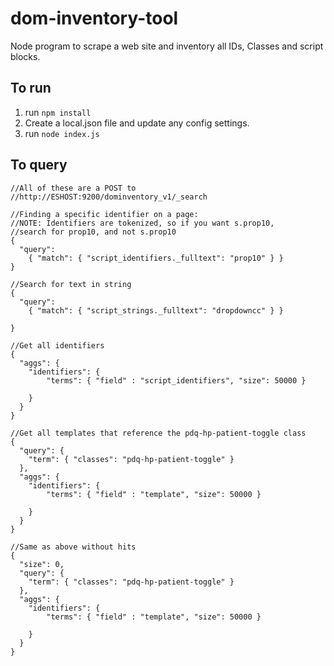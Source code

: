 # dom-inventory-tool
Node program to scrape a web site and inventory all IDs, Classes and script blocks.


## To run
1. run `npm install`
2. Create a local.json file and update any config settings.
2. run `node index.js`

## To query
```
//All of these are a POST to 
//http://ESHOST:9200/dominventory_v1/_search

//Finding a specific identifier on a page:
//NOTE: Identifiers are tokenized, so if you want s.prop10,
//search for prop10, and not s.prop10
{
  "query": 
	{ "match": { "script_identifiers._fulltext": "prop10" } }
}

//Search for text in string
{
  "query": 
	{ "match": { "script_strings._fulltext": "dropdowncc" } }
  
}

//Get all identifiers
{
  "aggs": {
	"identifiers": {
		"terms": { "field" : "script_identifiers", "size": 50000 }
		
	}
  }
}

//Get all templates that reference the pdq-hp-patient-toggle class
{
  "query": {
	"term": { "classes": "pdq-hp-patient-toggle" }
  },
  "aggs": {
	"identifiers": {
		"terms": { "field" : "template", "size": 50000 }
		
	}
  }
}

//Same as above without hits
{
  "size": 0,
  "query": {
	"term": { "classes": "pdq-hp-patient-toggle" }
  },
  "aggs": {
	"identifiers": {
		"terms": { "field" : "template", "size": 50000 }
		
	}
  }
}
```
